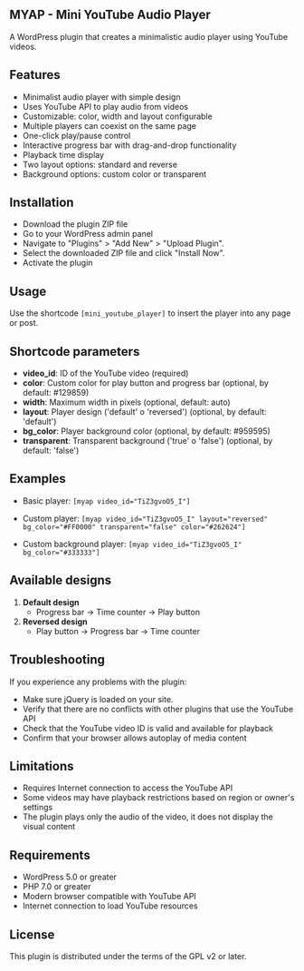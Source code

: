 ## MYAP - Mini YouTube Audio Player
A WordPress plugin that creates a minimalistic audio player using YouTube videos.

## Features
- Minimalist audio player with simple design
- Uses YouTube API to play audio from videos
- Customizable: color, width and layout configurable
- Multiple players can coexist on the same page
- One-click play/pause control
- Interactive progress bar with drag-and-drop functionality
- Playback time display
- Two layout options: standard and reverse
- Background options: custom color or transparent

## Installation
- Download the plugin ZIP file
- Go to your WordPress admin panel
- Navigate to "Plugins" > "Add New" > "Upload Plugin".
- Select the downloaded ZIP file and click "Install Now".
- Activate the plugin

## Usage
Use the shortcode `[mini_youtube_player]` to insert the player into any page or post.

## Shortcode parameters
- **video_id**: ID of the YouTube video (required)
- **color**: Custom color for play button and progress bar (optional, by default: #129859)
- **width**: Maximum width in pixels (optional, default: auto)
- **layout**: Player design ('default' o 'reversed') (optional, by default: 'default')
- **bg_color**: Player background color (optional, by default: #959595)
- **transparent**: Transparent background ('true' o 'false') (optional, by default: 'false')

## Examples
- Basic player:
`[myap video_id="TiZ3gvoO5_I"]`

- Custom player:
`[myap video_id="TiZ3gvoO5_I" layout="reversed" bg_color="#FF0000" transparent="false" color="#262624"]`

- Custom background player:
`[myap video_id="TiZ3gvoO5_I" bg_color="#333333"]`

## Available designs
1. **Default design**
   - Progress bar → Time counter → Play button
2. **Reversed design**
   - Play button → Progress bar → Time counter

## Troubleshooting
If you experience any problems with the plugin:

- Make sure jQuery is loaded on your site.
- Verify that there are no conflicts with other plugins that use the YouTube API
- Check that the YouTube video ID is valid and available for playback
- Confirm that your browser allows autoplay of media content

## Limitations
- Requires Internet connection to access the YouTube API
- Some videos may have playback restrictions based on region or owner's settings
- The plugin plays only the audio of the video, it does not display the visual content

## Requirements
- WordPress 5.0 or greater
- PHP 7.0 or greater
- Modern browser compatible with YouTube API
- Internet connection to load YouTube resources

## License
This plugin is distributed under the terms of the GPL v2 or later.
